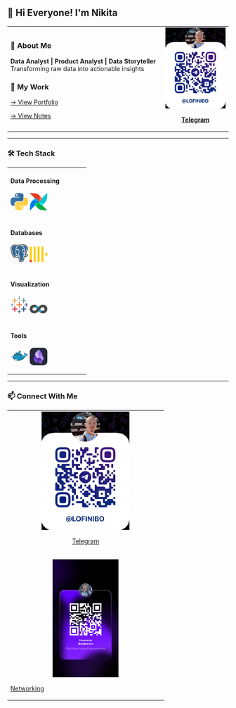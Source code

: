 ## 👋 Hi Everyone! I'm Nikita

<table>
  <tr>
    <td width="70%">

### 📌 About Me  
**Data Analyst | Product Analyst | Data Storyteller**  
Transforming raw data into actionable insights  

### 🚀 My Work  
[→ View Portfolio ](https://nikitaboyarkin.github.io/Personal_Projects.github.io/)  

[→ View Notes](https://nikitaboyarkin.github.io/digital_garden/)  

  </td>
    <td width="60%" align="center">
<a href="https://t.me/lofinibo" target="Telegram">
<img src="assets/telegrem_qr_code.JPG" width="200" alt="Telegram QR">  

**Telegram**

  </td>
  </tr>
</table>

---

### 🛠 Tech Stack
<table>
  <tr>
    <td width="70%">
    
#### Data Processing
<p>
  <img src="assets/python-icon.svg" width="40" title="Python" alt="Python">
  <img src="assets/apache-airflow.svg" width="40" title="Airflow" alt="Airflow">
</p>


<tr>
    <td width="70%">

#### Databases
<p>
  <img src="assets/postgresql-icon.svg" width="40" title="PostgreSQL" alt="PostgreSQL">
  <img src="assets/clickhouse.svg" width="40" title="ClickHouse" alt="ClickHouse">
</p>
</td>
<tr>
    <td width="70%">

#### Visualization
<p>
  <img src="assets/tableau-icon.svg" width="40" title="Tableau" alt="Tableau">
  <img src="assets/apache-superset-icon.svg" width="40" title="Superset" alt="Superset">
</p>
<tr>
    <td width="70%">


#### Tools
<p>
  <img src="assets/Docker Logo.svg" width="40" title="Docker" alt="Docker">
  <img src="assets/Obsidian Dark.svg" width="40" title="Obsidian" alt="Obsidian">
</p>
</td>

</tr>
</table>

---

### 📫 Connect With Me
<table>
  <tr>
    </td>
    <td width="60%" align="center">
<a href="https://t.me/lofinibo" target="Telegram">
<img src="assets/telegrem_qr_code.JPG" width="200" alt="Telegram QR">  

Telegram

  </td>

  </td>
  <tr>
    <td width="60%">
  <p align="center">
  <a href="https://set.ki/4eH9VSA" target="Networking">
  <img src="assets/сетка.JPG" width="150" alt="Other Network">
  
 Networking


</td>
